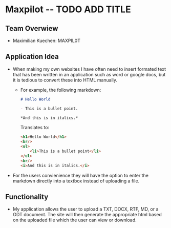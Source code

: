 # Maxpilot -- TODO ADD TITLE

## Team Overwiew
- Maximilian Kuechen: MAXPIL0T

## Application Idea

- When making my own websites I have often need to insert formated text that has been written in an application such as word or google docs, but it is tedious to convert these into HTML manually. 

    - For example, the following markdown:
        ```md
        # Hello World 

        - This is a bullet point.

        *And this is in italics.*
        ```

        Translates to:

        ```html
        <h1>Hello World</h1>
        <br/>
        <ul>
            <li>This is a bullet point</li>
        </ul>
        <br/>
        <i>And this is in italics.</i>
        ```

- For the users convienience they will have the option to enter the markdown directly into a textbox instead of uploading a file.

## Functionality

- My application allows the user to upload a TXT, DOCX, RTF, MD, or a ODT document. The site will then generate the appropriate html based on the uploaded file which the user can view or download.